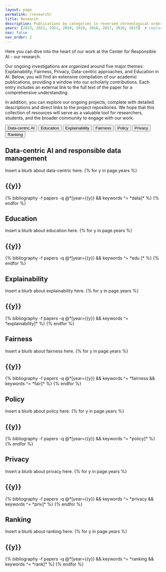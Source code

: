 ```yaml
---
layout: page
permalink: /research/
title: Research
description: Publications by categories in reversed chronological order. generated by jekyll-scholar.
years: [2023, 2022, 2021, 2020, 2019, 2018, 2017, 2016, 2015]  # replace with your own years
nav: false
nav_order: 2
---
```

Here you can dive into the heart of our work at the Center for Responsible AI - our research. 

Our ongoing investigations are organized around five major themes: Explainability, Fairness, Privacy, Data-centric approaches, and Education in AI. Below, you will find an extensive compilation of our academic publications, providing a window into our scholarly contributions. Each entry includes an external link to the full text of the paper for a comprehensive understanding. 

In addition, you can explore our ongoing projects, complete with detailed descriptions and direct links to the project repositories. We hope that this collection of resources will serve as a valuable tool for researchers, students, and the broader community to engage with our work.

<div class="categories">
  <button onclick="showCategory('data-centric')">Data-centric AI</button>
  <button onclick="showCategory('education')">Education</button>
  <button onclick="showCategory('explainability')">Explainability</button>
  <button onclick="showCategory('fairness')">Fairness</button>
  <button onclick="showCategory('policy')">Policy</button>
  <button onclick="showCategory('privacy')">Privacy</button>
  <button onclick="showCategory('ranking')">Ranking</button>
</div>

<!-- _pages/publications.md -->
<div class="publications">

  <div id="data-centric" class="category">
    <h2>Data-centric AI and responsible data management</h2>
    Insert a blurb about data-centric here.
    {% for y in page.years %}
      <h2 class="year">{{y}}</h2>
      {% bibliography -f papers -q @*[year={{y}} && keywords ^= *data]* %}
    {% endfor %}
  </div>

  <div id="education" class="category hidden">
    <h2>Education</h2>
    Insert a blurb about education here.
    {% for y in page.years %}
      <h2 class="year">{{y}}</h2>
      {% bibliography -f papers -q @*[year={{y}} && keywords ^= *edu ]* %}
    {% endfor %}
  </div>

  <div id="explainability" class="category hidden">
    <h2>Explainability</h2>
    Insert a blurb about explainability here.
    {% for y in page.years %}
      <h2 class="year">{{y}}</h2>
      {% bibliography -f papers -q @*[year={{y}} && keywords ^= *explainability]* %}
    {% endfor %}
  </div>

  <div id="fairness" class="category hidden">
    <h2>Fairness</h2>
    Insert a blurb about fairness here.
    {% for y in page.years %}
      <h2 class="year">{{y}}</h2>
      {% bibliography -f papers -q @*[year={{y}} && keywords ^= *fairness && keywords ^= *fair]* %}
    {% endfor %}
  </div>

  <div id="policy" class="category hidden">
    <h2>Policy</h2>
    Insert a blurb about policy here.
    {% for y in page.years %}
      <h2 class="year">{{y}}</h2>
      {% bibliography -f papers -q @*[year={{y}} && keywords ^= *policy]* %}
    {% endfor %}
  </div>

  <div id="privacy" class="category hidden">
    <h2>Privacy</h2>
    Insert a blurb about privacy here.
    {% for y in page.years %}
      <h2 class="year">{{y}}</h2>
      {% bibliography -f papers -q @*[year={{y}} && keywords ^= *privacy && keywords ^= *priv]* %}
    {% endfor %}
  </div>

  <div id="ranking" class="category hidden">
    <h2>Ranking</h2>
    Insert a blurb about ranking here.
    {% for y in page.years %}
      <h2 class="year">{{y}}</h2>
      {% bibliography -f papers -q @*[year={{y}} && keywords ^= *ranking && keywords ^= *rank]* %}
    {% endfor %}
  </div>

</div>

<script>
  function showCategory(id) {
    var categories = document.querySelectorAll('.category');
    categories.forEach(function(category) {
      category.classList.add('hidden');
    });
    document.getElementById(id).classList.remove('hidden');
  }
</script>